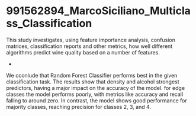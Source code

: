 # 991562894_MarcoSiciliano_Multiclass_Classification

This study investigates, using feature importance analysis, confusion matrices, classification reports and  other metrics, how well different algorithms predict wine quality based on a number of features.

-

We cconlude that Random Forest Classifier performs best in the given classification task. The results show that density and alcohol strongest predictors, having a major impact on the accuracy of the model. 
for edge classes the model performs poorly, with metrics like accuracy and recall falling to around zero. In contrast, the model shows good performance for majority classes, reaching precision for classes 2, 3, and 4.
